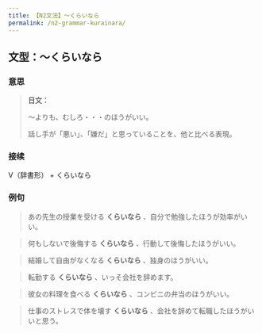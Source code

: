 ```yaml
---
title: 【N2文法】〜くらいなら
permalink: /n2-grammar-kurainara/
---
```


## 文型：〜くらいなら

### 意思

> **日文：**
> 
> 〜よりも、むしろ・・・のほうがいい。
> 
> 話し手が「悪い」、「嫌だ」と思っていることを、他と比べる表現。


### 接续

V（辞書形） + くらいなら

### 例句

> あの先生の授業を受ける **くらいなら** 、自分で勉強したほうが効率がいい。

> 何もしないで後悔する **くらいなら** 、行動して後悔したほうがいい。

> 結婚して自由がなくなる **くらいなら** 、独身のほうがいい。

> 転勤する **くらいなら** 、いっそ会社を辞めます。

> 彼女の料理を食べる **くらいなら** 、コンビニの弁当のほうがいい。

> 仕事のストレスで体を壊す **くらいなら** 、会社を辞めて転職したほうがいいと思う。

